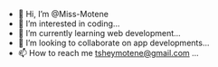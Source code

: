 - 👋 Hi, I’m @Miss-Motene
- 👀 I’m interested in coding...
- 🌱 I’m currently learning web development...
- 💞️ I’m looking to collaborate on app developments...
- 📫 How to reach me tsheymotene@gmail.com ...

<!---
Miss-Motene/Miss-Motene is a ✨ special ✨ repository because its `README.md` (this file) appears on your GitHub profile.
You can click the Preview link to take a look at your changes.
--->
